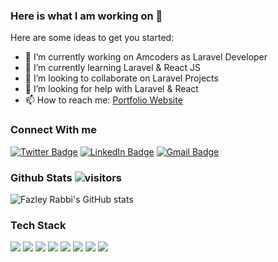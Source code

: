 ### Here is what I am working on 👋

Here are some ideas to get you started:

- 🔭 I’m currently working on Amcoders as Laravel Developer
- 🌱 I’m currently learning Laravel & React JS
- 👯 I’m looking to collaborate on Laravel Projects
- 🤔 I’m looking for help with Laravel & React
- 📫 How to reach me: [Portfolio Website](https://fazleyrabbi.me)


### Connect With me
[![Twitter Badge](https://img.shields.io/badge/-Twitter-05122A?style=flat-square&logo=twitter&logoColor=white&color=1CA2F1)](https://twitter.com/fazley__rabby)
[![LinkedIn Badge](https://img.shields.io/badge/-LinkedIn-05122A?style=flat-square&logo=linkedin&logoColor=white&color=0D76A8)](https://www.linkedin.com/in/fazley-rabby/)
[![Gmail Badge](https://img.shields.io/badge/-Gmail-05122A?style=flat-square&logo=gmail&logoColor=white&color=0D76A8)](mailto:fazley111@gmail.com)


### Github Stats ![visitors](https://visitor-badge.glitch.me/badge?page_id=${fazleyrabby}.${https://github.com/fazleyrabby/fazleyrabby})


![Fazley Rabbi's GitHub stats](https://github-readme-stats.vercel.app/api?username=fazleyrabby&show_icons=true&count_private=true)


### Tech Stack  

![](https://img.shields.io/badge/-HTML-05122A?style=flat&logo=HTML5)
![](https://img.shields.io/badge/-CSS-05122A?style=flat&logo=CSS3&logoColor=1572B6)
![](https://img.shields.io/badge/-Sass-05122A?style=flat&logo=Sass)
![](https://img.shields.io/badge/-Bootstrap-05122A?style=flat&logo=bootstrap)
![](https://img.shields.io/badge/-PHP-05122A?style=flat&logo=php)
![](https://img.shields.io/badge/-Mysql-05122A?style=flat&logo=mysql&logoColor=white)
![](https://img.shields.io/badge/-Laravel-05122A?style=flat&logo=laravel)
![](https://img.shields.io/badge/-Git-05122A?style=flat&logo=git)


<!--START_SECTION:waka-->
<!--END_SECTION:waka-->






